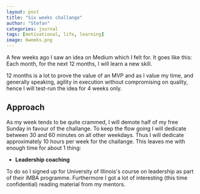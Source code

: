 ```yaml
---
layout: post
title: "Six weeks challange"
author: "Stefan"
categories: journal
tags: [motivational, life, learning]
image: 6weeks.png
---
```


A few weeks ago I saw an idea on Medium which I felt for. It goes like this: Each month, for the next 12 months, I will learn a new skill. 

12 months is a lot to prove the value of an MVP and as I value my time, and generally speaking, agility in execution without compromising on quality, hence I will test-run the idea for 4 weeks only.

## Approach

As my week tends to be quite crammed, I will demote half of my free Sunday in favour of the challange. To keep the flow going I will dedicate between 30 and 60 minutes on all other weekdays. Thus I will dedicate approximately 10 hours per week for the challange. This leaves me with enough time for about 1 thing:

  - __Leadership coaching__
  
  To do so I signed up for University of Illinois's course on leadership as part of their iMBA programme.
  Furthermore I got a lot of interesting (this time confidential) reading material from my mentors.
  
 


  


  
